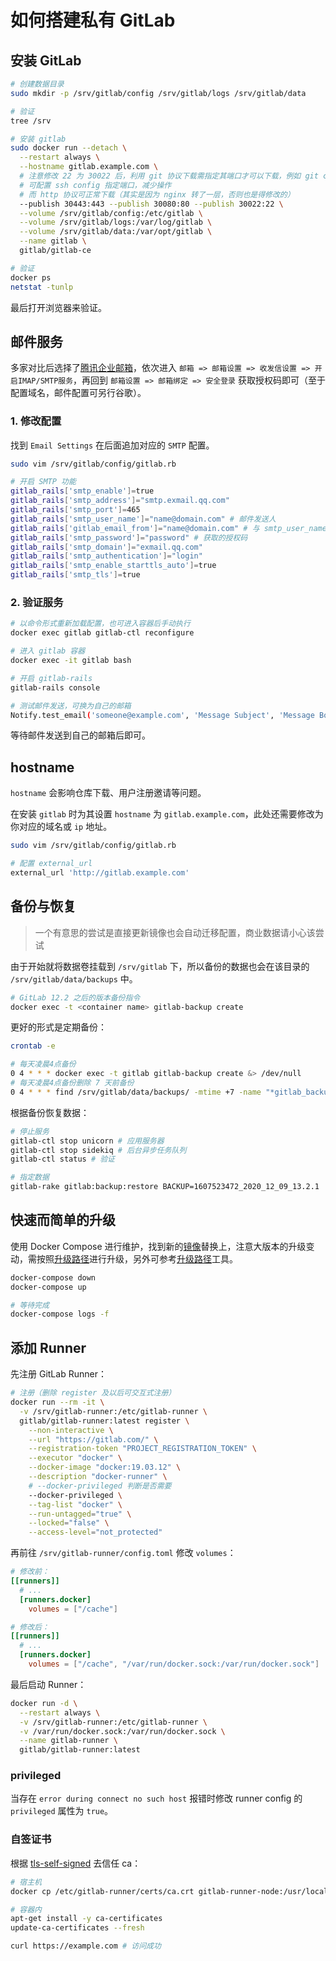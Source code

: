 # 如何搭建私有 GitLab

## 安装 GitLab

```bash
# 创建数据目录
sudo mkdir -p /srv/gitlab/config /srv/gitlab/logs /srv/gitlab/data

# 验证
tree /srv

# 安装 gitlab
sudo docker run --detach \
  --restart always \
  --hostname gitlab.example.com \
  # 注意修改 22 为 30022 后，利用 git 协议下载需指定其端口才可以下载，例如 git clone ssh://git@xxx.gitlab.com:port/.../xxx.git
  # 可配置 ssh config 指定端口，减少操作
  # 而 http 协议可正常下载（其实是因为 nginx 转了一层，否则也是得修改的）
  --publish 30443:443 --publish 30080:80 --publish 30022:22 \
  --volume /srv/gitlab/config:/etc/gitlab \
  --volume /srv/gitlab/logs:/var/log/gitlab \
  --volume /srv/gitlab/data:/var/opt/gitlab \
  --name gitlab \
  gitlab/gitlab-ce

# 验证
docker ps
netstat -tunlp
```

最后打开浏览器来验证。

## 邮件服务

多家对比后选择了[腾讯企业邮箱](https://exmail.qq.com/)，依次进入 `邮箱 => 邮箱设置 => 收发信设置 => 开启IMAP/SMTP服务`，再回到 `邮箱设置 => 邮箱绑定 => 安全登录` 获取授权码即可（至于配置域名，邮件配置可另行谷歌）。

### 1. 修改配置

找到 `Email Settings` 在后面追加对应的 `SMTP` 配置。

```bash
sudo vim /srv/gitlab/config/gitlab.rb

# 开启 SMTP 功能
gitlab_rails['smtp_enable']=true
gitlab_rails['smtp_address']="smtp.exmail.qq.com"
gitlab_rails['smtp_port']=465
gitlab_rails['smtp_user_name']="name@domain.com" # 邮件发送人
gitlab_rails['gitlab_email_from']="name@domain.com" # 与 smtp_user_name 一致
gitlab_rails['smtp_password']="password" # 获取的授权码
gitlab_rails['smtp_domain']="exmail.qq.com"
gitlab_rails['smtp_authentication']="login"
gitlab_rails['smtp_enable_starttls_auto']=true
gitlab_rails['smtp_tls']=true
```

### 2. 验证服务

```bash
# 以命令形式重新加载配置，也可进入容器后手动执行
docker exec gitlab gitlab-ctl reconfigure

# 进入 gitlab 容器
docker exec -it gitlab bash

# 开启 gitlab-rails
gitlab-rails console

# 测试邮件发送，可换为自己的邮箱
Notify.test_email('someone@example.com', 'Message Subject', 'Message Body').deliver_now
```

等待邮件发送到自己的邮箱后即可。

## hostname

`hostname` 会影响仓库下载、用户注册邀请等问题。

在安装 `gitlab` 时为其设置 `hostname` 为 `gitlab.example.com`，此处还需要修改为你对应的域名或 `ip` 地址。

```bash
sudo vim /srv/gitlab/config/gitlab.rb

# 配置 external_url
external_url 'http://gitlab.example.com'
```

## 备份与恢复

> 一个有意思的尝试是直接更新镜像也会自动迁移配置，商业数据请小心该尝试

由于开始就将数据卷挂载到 `/srv/gitlab` 下，所以备份的数据也会在该目录的 `/srv/gitlab/data/backups` 中。

```bash
# GitLab 12.2 之后的版本备份指令
docker exec -t <container name> gitlab-backup create
```

更好的形式是定期备份：

```bash
crontab -e

# 每天凌晨4点备份
0 4 * * * docker exec -t gitlab gitlab-backup create &> /dev/null
# 每天凌晨4点备份删除 7 天前备份
0 4 * * * find /srv/gitlab/data/backups/ -mtime +7 -name "*gitlab_backup.tar" -delete &> /dev/null
```

根据备份恢复数据：

```bash
# 停止服务
gitlab-ctl stop unicorn # 应用服务器
gitlab-ctl stop sidekiq # 后台异步任务队列
gitlab-ctl status # 验证

# 指定数据
gitlab-rake gitlab:backup:restore BACKUP=1607523472_2020_12_09_13.2.1
```

## 快速而简单的升级

使用 Docker Compose 进行维护，找到新的[镜像](https://hub.docker.com/r/gitlab/gitlab-ce/tags)替换上，注意大版本的升级变动，需按照[升级路径](https://docs.gitlab.com/ee/update/#upgrade-paths)进行升级，另外可参考[升级路径](https://gitlab-com.gitlab.io/support/toolbox/upgrade-path)工具。

```sh
docker-compose down
docker-compose up

# 等待完成
docker-compose logs -f
```

## 添加 Runner

先注册 GitLab Runner：

```bash
# 注册（删除 register 及以后可交互式注册）
docker run --rm -it \
  -v /srv/gitlab-runner:/etc/gitlab-runner \
  gitlab/gitlab-runner:latest register \
    --non-interactive \
    --url "https://gitlab.com/" \
    --registration-token "PROJECT_REGISTRATION_TOKEN" \
    --executor "docker" \
    --docker-image "docker:19.03.12" \
    --description "docker-runner" \
    # --docker-privileged 判断是否需要
    --docker-privileged \
    --tag-list "docker" \
    --run-untagged="true" \
    --locked="false" \
    --access-level="not_protected"
```

再前往 `/srv/gitlab-runner/config.toml` 修改 `volumes`：

``` toml
# 修改前：
[[runners]]
  # ...
  [runners.docker]
    volumes = ["/cache"]

# 修改后：
[[runners]]
  # ...
  [runners.docker]
    volumes = ["/cache", "/var/run/docker.sock:/var/run/docker.sock"]
```

最后启动 Runner：

``` sh
docker run -d \
  --restart always \
  -v /srv/gitlab-runner:/etc/gitlab-runner \
  -v /var/run/docker.sock:/var/run/docker.sock \
  --name gitlab-runner \
  gitlab/gitlab-runner:latest
```

### privileged

当存在 `error during connect no such host` 报错时修改 runner config 的 `privileged` 属性为 `true`。

### 自签证书

根据 [tls-self-signed](https://docs.gitlab.com/runner/configuration/tls-self-signed.html) 去信任 ca：

```bash
# 宿主机
docker cp /etc/gitlab-runner/certs/ca.crt gitlab-runner-node:/usr/local/share/ca-certificates/ca.crt

# 容器内
apt-get install -y ca-certificates
update-ca-certificates --fresh

curl https://example.com # 访问成功
```
